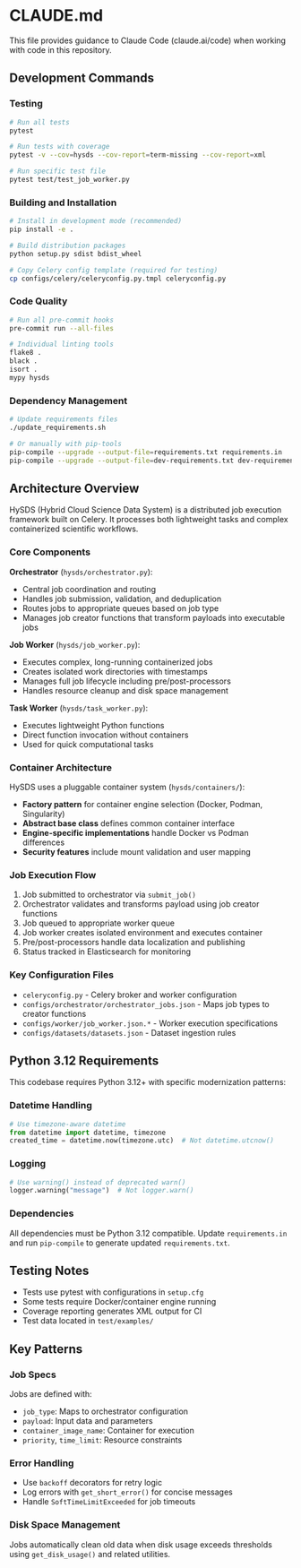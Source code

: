 # CLAUDE.md

This file provides guidance to Claude Code (claude.ai/code) when working with code in this repository.

## Development Commands

### Testing
```bash
# Run all tests
pytest

# Run tests with coverage
pytest -v --cov=hysds --cov-report=term-missing --cov-report=xml

# Run specific test file
pytest test/test_job_worker.py
```

### Building and Installation
```bash
# Install in development mode (recommended)
pip install -e .

# Build distribution packages
python setup.py sdist bdist_wheel

# Copy Celery config template (required for testing)
cp configs/celery/celeryconfig.py.tmpl celeryconfig.py
```

### Code Quality
```bash
# Run all pre-commit hooks
pre-commit run --all-files

# Individual linting tools
flake8 .
black .
isort .
mypy hysds
```

### Dependency Management
```bash
# Update requirements files
./update_requirements.sh

# Or manually with pip-tools
pip-compile --upgrade --output-file=requirements.txt requirements.in
pip-compile --upgrade --output-file=dev-requirements.txt dev-requirements.in
```

## Architecture Overview

HySDS (Hybrid Cloud Science Data System) is a distributed job execution framework built on Celery. It processes both lightweight tasks and complex containerized scientific workflows.

### Core Components

**Orchestrator** (`hysds/orchestrator.py`):
- Central job coordination and routing
- Handles job submission, validation, and deduplication
- Routes jobs to appropriate queues based on job type
- Manages job creator functions that transform payloads into executable jobs

**Job Worker** (`hysds/job_worker.py`):
- Executes complex, long-running containerized jobs
- Creates isolated work directories with timestamps
- Manages full job lifecycle including pre/post-processors
- Handles resource cleanup and disk space management

**Task Worker** (`hysds/task_worker.py`):
- Executes lightweight Python functions
- Direct function invocation without containers
- Used for quick computational tasks

### Container Architecture

HySDS uses a pluggable container system (`hysds/containers/`):
- **Factory pattern** for container engine selection (Docker, Podman, Singularity)
- **Abstract base class** defines common container interface
- **Engine-specific implementations** handle Docker vs Podman differences
- **Security features** include mount validation and user mapping

### Job Execution Flow

1. Job submitted to orchestrator via `submit_job()`
2. Orchestrator validates and transforms payload using job creator functions
3. Job queued to appropriate worker queue
4. Job worker creates isolated environment and executes container
5. Pre/post-processors handle data localization and publishing
6. Status tracked in Elasticsearch for monitoring

### Key Configuration Files

- `celeryconfig.py` - Celery broker and worker configuration
- `configs/orchestrator/orchestrator_jobs.json` - Maps job types to creator functions
- `configs/worker/job_worker.json.*` - Worker execution specifications
- `configs/datasets/datasets.json` - Dataset ingestion rules

## Python 3.12 Requirements

This codebase requires Python 3.12+ with specific modernization patterns:

### Datetime Handling
```python
# Use timezone-aware datetime
from datetime import datetime, timezone
created_time = datetime.now(timezone.utc)  # Not datetime.utcnow()
```

### Logging
```python
# Use warning() instead of deprecated warn()
logger.warning("message")  # Not logger.warn()
```

### Dependencies
All dependencies must be Python 3.12 compatible. Update `requirements.in` and run `pip-compile` to generate updated `requirements.txt`.

## Testing Notes

- Tests use pytest with configurations in `setup.cfg`
- Some tests require Docker/container engine running
- Coverage reporting generates XML output for CI
- Test data located in `test/examples/`

## Key Patterns

### Job Specs
Jobs are defined with:
- `job_type`: Maps to orchestrator configuration
- `payload`: Input data and parameters
- `container_image_name`: Container for execution
- `priority`, `time_limit`: Resource constraints

### Error Handling
- Use `backoff` decorators for retry logic
- Log errors with `get_short_error()` for concise messages
- Handle `SoftTimeLimitExceeded` for job timeouts

### Disk Space Management
Jobs automatically clean old data when disk usage exceeds thresholds using `get_disk_usage()` and related utilities.